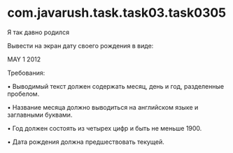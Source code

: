 # com.javarush.task.task03.task0305
Я так давно родился

Вывести на экран дату своего рождения в виде:

MAY 1 2012


Требования:

•	Выводимый текст должен содержать месяц, день и год, разделенные пробелом.

•	Название месяца должно выводиться на английском языке и заглавными буквами.

•	Год должен состоять из четырех цифр и быть не меньше 1900.

•	Дата рождения должна предшествовать текущей.

